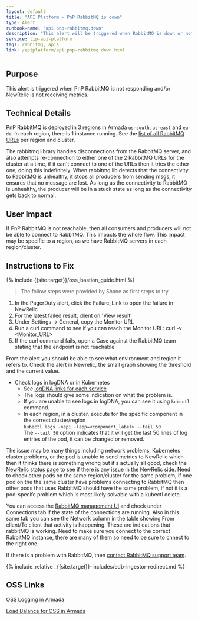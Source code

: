 ```yaml
---
layout: default
title: "API Platform - PnP RabbitMQ is down"
type: Alert
runbook-name: "api.pnp-rabbitmq.down"
description: "This alert will be triggered when RabbitMQ is down or not working properly"
service: tip-api-platform
tags: rabbitmq, apis
link: /apiplatform/api.pnp-rabbitmq.down.html
---
```


## Purpose

This alert is triggered when PnP RabbitMQ is not responding and/or NewRelic is not receiving metrics.

## Technical Details

PnP RabbitMQ is deployed in 3 regions in Armada `us-south`, `us-east` and `eu-de`. In each region, there is 1 instance running. See the [list of all RabbitMQ URLs]({{site.baseurl}}/docs/runbooks/apiplatform/How_To/RabbitMQ_for_OSS.html) per region and cluster.

The rabbitmq library handles disconnections from the RabbitMQ server, and also attempts re-connection to either one of the 2 RabbitMQ URLs for the cluster at a time, if it can't connect to one of the URLs then it tries the other one, doing this indefinitely. When rabbitmq lib detects that the connectivity to RabbitMQ is unhealthy, it stops all producers from sending msgs, it ensures that no message are lost. As long as the connectivity to RabbitMQ is unhealthy, the producer will be in a stuck state as long as the connectivity gets back to normal.  

## User Impact

If PnP RabbitMQ is not reachable, then all consumers and producers will not be able to connect to RabbitMQ. This impacts the whole flow. This impact may be specific to a region, as we have RabbitMQ servers in each region/cluster.  

## Instructions to Fix

{% include {{site.target}}/oss_bastion_guide.html %}

> The follow steps were provided by Shane as first steps to try
1. In the PagerDuty alert, click the Failure_Link to open the failure in NewRelic
2. For the latest failed result, client on 'View result'
3. Under Settings -> General, copy the Monitor URL
4. Run a curl command to see if you can reach the Monitor URL:
curl -v <Monitor_URL>
5. If the curl command fails, open a Case against the RabbitMQ team stating that the endpoint is not reachable

From the alert you should be able to see what environment and region it refers to. Check the alert in Newrelic, the small graph showing the threshold and the current value.  

- Check logs in logDNA or in Kubernetes  
  - See [logDNA links for each service]({{site.baseurl}}/docs/runbooks/apiplatform/ibm/PNP_logDNA_links.html)
  - The logs should give some indication on what the problem is.
  - If you are unable to see logs in logDNA, you can see it using `kubectl` command.
  - In each region, in a cluster, execute for the specific component in the correct cluster/region  
    `kubectl logs -napi -lapp=<component_label> --tail 50`  
    The `--tail 50` option indicates that it will get the last 50 lines of log entries of the pod, it can be changed or removed.

The issue may be many things including network problems, Kubernetes cluster problems, or the pod is unable to send metrics to NewRelic which then it thinks there is something wrong but it's actually all good, check the [NewRelic status page]({{site.data[site.target].oss-apiplatform.links.new-relic-status.link}}) to see if there is any issue in the NewRelic side. Need to check other pods on the same region/cluster for the same problem, if one pod on the the same cluster have problems connecting to RabbitMQ then other pods that uses RabbitMQ should have the same problem, if not it is a pod-specifc problem which is most likely solvable with a kubectl delete.

You can access the [RabbitMQ management UI]({{site.baseurl}}/docs/runbooks/apiplatform/How_To/pnp-rabbitmq-URLs.html) and check under Connections tab if the state of the connections are running. Also in this same tab you can see the Network column in the table showing From client/To client that activity is happening. These are indications that rabbitMQ is working. Need to make sure you connect to the correct RabbitMQ instance, there are many of them so need to be sure to cnnect to the right one.

If there is a problem with RabbitMQ, then [contact RabbitMQ support team]({{site.baseurl}}/docs/runbooks/apiplatform/ibm/Contact_RabbitMQ_team.html).

{% include_relative _{{site.target}}-includes/edb-ingestor-redirect.md %}

## OSS Links

[OSS Logging in Armada]({{site.data[site.target].oss-apiplatform.links.oss-logging-armada.link}})

[Load Balance for OSS in Armada]({{site.data[site.target].oss-apiplatform.links.oss-lb-armada.link}})
